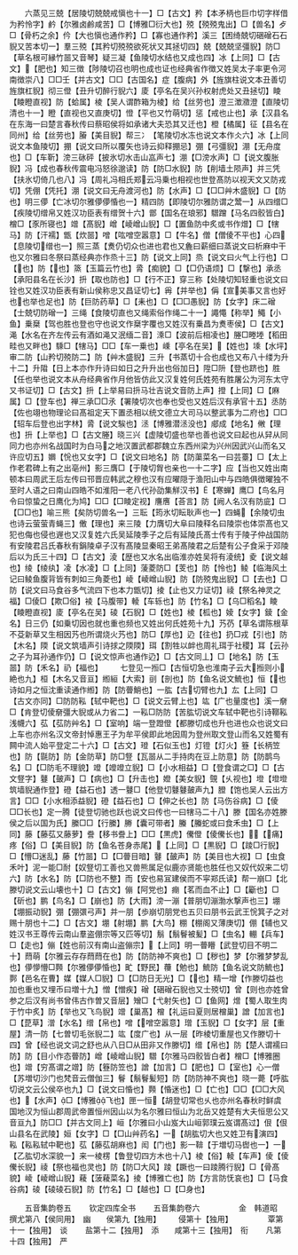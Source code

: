 <!-- { "loadSidebar": true } -->
　　六蒸见三兢【居陵切兢兢戒愼也十一】□【古文】矜【本矛柄也巨巾切字样借为矜怜字】鹶【尔雅卤鹷咸苦】□【博雅□衍大也】殑【殑殑鬼出】□【兽名】歺□【骨朽之余】仱【大也愼也通作矜】□【寡也通作矜】溪三【困绮兢切硱磳石石貎又苦本切一】羣三殑【其矜切殑殑欲死状又其拯切四】兢【兢兢坚彊貎】防□【草名根可縁竹噐又音琴】疑三凝【鱼陵切水结也又成也四】冰【上同】□【古文】【肥也】知三徴【陟陵切召也明也成也证也经典省作徴又姓吴太子率更令河南徴崇八】□□壬【并古文】□□【古国名】症【腹病】外【旌旗柱说文本丑善切旌旗杠貎】彻三僜【丑升切醉行貎六】庱【亭名在吴兴孙权射虎处又丑拯切】睖【睖瞪直视】防【蛤属】棱【吴人谓酢箱为棱】给【丝劳也】澄三澂瀓澄【直陵切清也十一】瞪【直视也又直庚切】憕【平也又竹萌切】惩【戒也止也】承【汉县名在东海一曰楚言春秋传曰蔡昭侯将如承诸大夫恐其又迁也】橙【橘属】征【县名在同州】给【丝劳也】膡【美目貎】帮三冫【笔陵切水冻也说文本作仌六】冰【上同说文本鱼陵切】掤【说文曰所以覆矢也诗云抑释掤忌】弸【弓彊貎】淜【无舟度也】□【车靳】滂三砯砰【披氷切水击山嵓声七】淜【□滂水声】□【说文腹胀貎】冯【成也春秋传震电冯怒徐邈读】防【防□水貎】防【削墙土陨声】并三凭【扶氷切倚几也八】冯【周礼冯相氏郑云冯乗也相视也世登髙防以视天文又防戎切】凭倗【凭托】淜【说文曰无舟渡河也】防【水声】□【□□艸木盛貎】□【防也】明三儚【亡冰切尔雅儚儚惛也一】精四防【即陵切尔雅防谓之鬵一】从四缯□【疾陵切缯帛又姓汉功臣表有缯贺十六】鄫【国名在琅邪】驓蹭【马名四骹皆白】橧□【豕所寝也】竲【髙貎】嶒【崚嶒山貎】□【置鱼防中炙或书作熷】□【犗马】防【汗襦】甑【炊噐】噌【吰噌空嚣意】□【牛名】僧【僧倰不平也】心四【息陵切缯也一】照三蒸【煑仍切众也进也君也又麁曰薪细曰蒸说文曰析麻中干也又尔雅曰冬祭曰蒸经典亦作烝十三】防【说文上同】烝【说文曰火气上行也】□【也】防【也】篜【玉篇云竹也】脀【痴貌】□【□仍语烦】□【撃也】承丞【承阳县名在长沙】抍【取也防也】□【行不正】穿三称【处陵切知轻重也说文曰铨也又姓汉功臣表有新山侯称忠又昌证切七】爯【并举也】偁【宣美事又言也好也也举也足也】防【巨防药草】□【耒也】□【□□愚貎】防【女字】床二磳【士兢切防磳一】三绳【食陵切直也又绳索俗作绳二十一】譝憴【称举】鱦【小鱼】乗椉【驾也胜也登也守也说文作椉字覆也又姓汉有乗昌为煑枣侯】□【古文】渑【水名在齐左传云有酒如渑又泯缅二音】溗□【波前后相凌也】塍□畻堘【稻田畦也又畔也】騬□【犗马】□□【车一乗也】嵊【亭名在吴】【姓也】塖【水坪】审二防【山矜切殑防二】防【艸木盛貎】三升【书蒸切十合也成也又布八十缕为升十二】升陹【日上本亦作升诗曰如日之升升出也俗加日】陞□阩【登也跻也】胜【任也举也说文本从舟经典省作月他皆仿此又汉复姓何氏姓苑有胜屠公为河东太守又书证切】□【古文】抍【上举易曰抍马壮吉说文音防上声】撜【上同】□【麻属】□【登车也】禅三承□□氶【署陵切次也奉也受也又姓后汉有承官十五】丞防【佐也翊也物理论曰髙祖定天下置丞相以统文德立大司马以整武事为二府也】□□【轺车后登也出字林】脀【说文騃也】洆【博雅潜洆没也】郕成【地名】敒【理也】抍【上举也】□【古文塍】晓三兴【虚陵切盛也举也善也说文曰起也从舁从同同力也亦州名战国时为白马之地汉置武都郡魏立东西州梁为兴州因武兴山而名又许应切五】嬹【恱也又女字】□【说文曰地名】防【防蕖菜名一曰芸薹】□【太上作老君碑上有之出亳州】影三膺□【于陵切胷也亲也一十二字】应【当也又姓出南顿本曰周武王后左传曰邗晋应韩武之穆也汉有应曜隠于渔阳山中与四皓俱徴曜独不至时人语之曰南山四皓不如淮阳一老八代孙劭集觧汉书】【寒蝉】鹰□【鸟名月令曰惊蛰之日鹰化为鸠】□□【□睖定视】譍噟【荅言】防【阙人名汉有防庛】□【□□也】喻三熊【矣防切兽名一】三耺【筠氷切眃耿声也一】四蝇【余陵切虫也诗云萤萤青蝇三】僌【理也】来三陵【力膺切大阜曰陵释名曰陵崇也体崇髙也又犯也侮也侵也遟也又汉复姓六氏吴延陵季子之后有延陵氏髙士传有于陵子仲战国防有安陵君吕氏春秋有鋗陵卓子汉有髙陵显秦昭王弟髙陵君之后楚有公子食采于邓陵后以为氏三十四】□【古文】淩【歴也又水名出临淮亦姓吴将有淩统】夌【说文越也】绫【绫纨】凌【水凌】□【上同】蔆菱防□【芰也】防【怜也】鲮【临海风土记曰鲮鱼腹背皆有刺如三角菱也】崚【崚嶒山貎】防【防殑鬼出貎】□【去也】□防【说文曰马食谷多气流四下也本力甑切】掕【止也又力证切】祾【祭名神灵之福】□倰□【欺□俗】裬【马腹带】輘【车轹也】防【竹名】□【乌□稻名】睖【睖瞪直视】庱【亭名在吴】碐【石貎】□【姓也】棱【柧也】婈【女字】錂【金名】日三仍【如乗切因也就也重也频也又姓出何氏姓苑十九】艿芿【草名谓陈根草不芟新草又生相因艿也所谓烧火艿也】防□【厚也】辸【往也】扔□戎【引也】防【木名】陾【说文筑墙声引诗捄之陾陾】珥【割牲以衅也周礼珥于社稷】耳【云孙之子为耳孙通作仍】□【说文惊声也通作辸】□【古文同丄】□【地名】防【玉噐】防【禾名】礽【福也】
　　七登见一搄□【古恒切急也淮南子云大搄则小絶也九】桓【木名又音亘】縆絙【大索】刯【剖也】防【鱼名说文鯍也】恒【也诗如月之恒沈重读通作縆】防【防瞢鮹也】一肱【古切臂也九】厷【上同】□【古文亦同】□防防鞃【轼中靶也】□【说文云臂上也】竑【广也量度也】溪一奟□【肯登切倰奟彊大貎或从力省二】一鞃□防防【苦肱切说文车轼中靶也引诗鞹鞃浅幭六】苰【苰防艸名】□【室响】端一登蹬僜【都滕切成也升也进也众也说文曰上车也亦州名汉文帝封悼惠王子为牟平侯即此地因周为登州取文登山而名又姓蜀有闗中流人始平登定二十六】□【古文】璒【石似玉也】灯镫【灯火】簦【长柄笠也】防【毾防】防【金防草】防□豋【瓦噐从二手持肉在豆上防意】防【防鹊鸟名】□【□防毛不理貌】竳【竳竳立貎】□【小水相益】□【登食谓之□】□【古文豋字】鼟【皷声】□【病也】□【升击也】嬁【美女貎】覴【乆视也】墱【墱墱筑墙貎通作登】磴【益石也】透一鼟□【他登切鼟鼟皷声九】膯【饱也吴人云出方言】□□【小水相添益貎】磴【益石也】□【伸之长也】防【马伤谷病】□【倰□□长也】定一腾【徒登切驰也跃也说文曰传也一曰犗马二十八】滕【国名亦姓滕侯之后以国为氏】縢□□【行縢】幐【囊可带者】螣【螣蛇或曰食禾虫】□【上同】藤【藤苰又藤萝】誊【移书誊上】□□【黒虎】儯僜【倰儯长也】【痛】疼【俗】□【美目貎】防【鱼名苍身赤尾】【上同】□【黒貎】□【踜□行貎】□【懵□迷乱】藤【竹噐】□【□瞢目暗】鼟【皷声】防【美目也大视】□【虫食禾叶】泥一能□耐【奴豋切工善也又兽熊属足似鹿亦贤能也胜任也又奴代奴来二切六】防【水名】防【□防也不整】而【安也易冝建侯而不寜郑氏读】帮一崩□【北滕切说文云山壊也十】□【古文】傰【阿党也】痭【茗而血不止】□【斸也】□【斫也】鹏【鸟名】□【崩也】防【大雨】滂一漰【普朋切漰渤水撃声也三】堋【堋振动貎】弸【弸彋弓声】并一朋【歩崩切朋党也五贝曰朋书云武王恱箕子之对赐十朋也十二】□【古文】堋【射堋】鹏【大鸟】棚【棚阁又薄庚切】倗【辅也又姓汉书王尊传云南山羣盗倗宗等又匹等切】鬅【鬅鬙被髪】□【虫名】輣【兵车】□【走也】傰【姓也前汉有南山盗傰宗】【上同】明一瞢矒【武登切目不明二十】蕄萌【尔雅云存存蕄蕄在也】防【防防神不爽也】□【秽也】梦【尔雅梦梦乱也】儚懜懵□顭【尔雅儚儚惛也】甿【野民】蘉【勉也】鯍防【鱼名说文防鯍也】鄸【邑名在曹】媒【媒人□貎】□【□防日无光】□【也】精一增【作滕切益也加也重也又埋币曰増十九】憎【憎疾】磳【硱磳石貎也又士殑切】曾【则也亦姓曾参之后汉有尚书曾伟古作曽又音层】矰□【弋射矢也】□【鱼网】熷【蜀人取生肉于竹中炙】防【举也又飞鸟貎】竲【巢髙】橧【礼运曰夏则居橧巢】譄【加言也】□【菎草】潧【水名】缯【帛也】噌【噌空嚣意】璔【玉貎】□【女字】层【重屋】清一防【七曽切毛张貎二】竑【度广也】从一层【昨棱切重屋也又作滕切十四】曾【经也说文词之舒也从八日□从田非又作滕切】缯【帛也】防【楚人谓襦曰防】防【目小作态瞢防】嶒【崚嶒山貎】驓【尔雅马四骹皆白者】橧□【博雅圈也】竲【穷髙谓之竲】防【簦防笠也】譄【加言】□【肥也】□【室也】心一僧【苏増切沙门也梵音云僧伽三】鬙【鬅鬙髪短】防【防防神不爽也】晓一薨【呼肱切说文云公侯卒也九】□【说文曰惛也】顭【惛迷也】□【亡也】□□【□□大风也】【水声】□【博雅飞也】匣一恒【胡登切常也乆也亦州名春秋时鲜虞国地汉为恒山郡周武帝置恒州因山以为名尔雅曰恒山为北岳又姓楚有大夫恒思公又音亘九】防□□【并古文同上】峘【尔雅曰小山岌大山峘郭璞云岌谓髙过】佷【佷山县名在武陵】姮【女字】□【□山艸药名】一【胡肱切大也又姓卫有演四】鞃【鞃鞃轼中靶也】苰【藤苰胡麻也】闳【门也】影一鞥【于増切马辔也一】一【乙肱切水深貌一】来一棱楞【鲁登切四方木也十八】棱【俗】輘【车声】倰【倰儯长貎】祾【祭也福也灵也】防【防□大风】踜【蹶也一曰踜腾行貎】□【骨髙貌】崚【崚嶒山貎】薐【菠薐菜名】掕【博雅亡也】防【方言防怃哀也】□【马食谷病】碐【碐碐石貎】防【竹名】□【越也】□【□身也】

　　五音集韵卷五
　　钦定四库全书
　　五音集韵卷六　　　　　金　韩道昭　撰尤第八【侯同用】　幽　　侯第九【独用】
　　侵第十【独用】　　　　　覃第十一【独用】　谈
　　盐第十二【独用】　添　　咸第十三【独用】　衔
　　凡第十四【独用】　严
